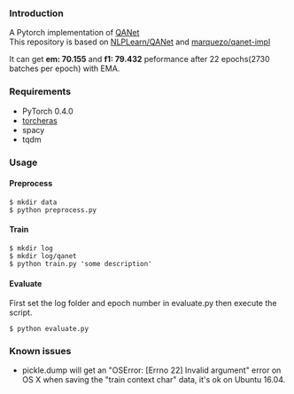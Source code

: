 ### Introduction
A Pytorch implementation of [QANet](https://arxiv.org/pdf/1804.09541.pdf)  
This repository is based on [NLPLearn/QANet](https://github.com/NLPLearn/QANet) and [marquezo/qanet-impl](https://github.com/marquezo/qanet-impl)

It can get **em: 70.155** and **f1: 79.432** peformance after 22 epochs(2730 batches per epoch) with EMA.

### Requirements
- PyTorch 0.4.0
- [torcheras](https://github.com/hackiey/torcheras)
- spacy
- tqdm

### Usage
#### Preprocess
```
$ mkdir data
$ python preprocess.py
```

#### Train
```
$ mkdir log
$ mkdir log/qanet
$ python train.py 'some description'
```

#### Evaluate
First set the log folder and epoch number in evaluate.py then execute the script.
```
$ python evaluate.py
```

### Known issues
- pickle.dump will get an "OSError: [Errno 22] Invalid argument" error on OS X when saving the "train context char" data, it's ok on Ubuntu 16.04.